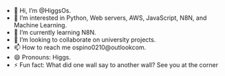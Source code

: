 - 👋 Hi, I’m @HiggsOs.
- 👀 I’m interested in Python, Web servers, AWS, JavaScript, N8N, and Machine Learning.
- 🌱 I’m currently learning N8N.
- 💞️ I’m looking to collaborate on university projects.
- 📫 How to reach me ospino0210@outlookcom.
- 😄 Pronouns: Higgs.
- ⚡ Fun fact: What did one wall say to another wall? See you at the corner

<!---
HiggsOs/HiggsOs is a ✨ special ✨ repository because its `README.md` (this file) appears on your GitHub profile.
You can click the Preview link to take a look at your changes.
--->
